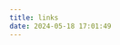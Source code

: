 ```yaml
---
title: links
date: 2024-05-18 17:01:49
---
```

<div id="qexo-friends"></div>
<link rel="stylesheet" href="https://unpkg.com/qexo-friends/friends.css"/>
<script src="https://cdn.jsdelivr.net/npm/qexo-static@1.6.0/hexo/friends.js"></script>
<script>loadQexoFriends("qexo-friends", "https://qexo.imhmm.me")</script>

<div id="friends-api"></div>
<script src="https://unpkg.com/qexo-friends/friends-api.js"></script>
<script>qexo_friend_api("friends-api","https://qexo.imhmm.me","6LfFouEpAAAAAJcYUUfs9W3c5x19qVL5H76_TAE8");</script>


